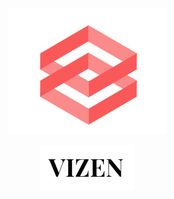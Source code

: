 <br/>
<p align="center">
    <a href="https://sulu.io/" target="_blank">
        <img width="50%" height="40%" src="img.png" alt="Sulu logo">
    </a>
</p>
<p align="center">
    <a href="https://sulu.io/" target="_blank">
        <img width="30%" height="30%" src="v.png" alt="Sulu logo">
    </a>
</p>
